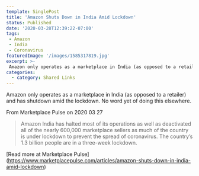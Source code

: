 ```yaml
---
template: SinglePost
title: 'Amazon Shuts Down in India Amid Lockdown'
status: Published
date: '2020-03-28T12:39:22-07:00'
tags:
 - Amazon
 - India
 - Coronavirus
featuredImage: '/images/1585317819.jpg'
excerpt: >-
 Amazon only operates as a marketplace in India (as opposed to a retailer) and has shutdown amid the lockdown. No word yet of doing this elsewhere.
categories:
  - category: Shared Links
---
```

Amazon only operates as a marketplace in India (as opposed to a retailer) and has shutdown amid the lockdown. No word yet of doing this elsewhere.

From Marketplace Pulse on 2020 03 27
> Amazon India has halted most of its operations as well as deactivated all of the nearly 600,000 marketplace sellers as much of the country is under lockdown to prevent the spread of coronavirus. The country’s 1.3 billion people are in a three-week lockdown.

[Read more at Marketplace Pulse] (https://www.marketplacepulse.com/articles/amazon-shuts-down-in-india-amid-lockdown)
